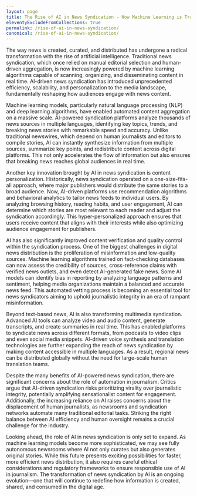 ```yaml
---
layout: page
title: The Rise of AI in News Syndication - How Machine Learning is Transforming Media Distribution
eleventyExcludeFromCollections: true
permalink: /rise-of-ai-in-news-syndication/
canonical: /rise-of-ai-in-news-syndication/
---
```


The way news is created, curated, and distributed has undergone a radical transformation with the rise of artificial intelligence. Traditional news syndication, which once relied on manual editorial selection and human-driven aggregation, is now increasingly powered by machine learning algorithms capable of scanning, organizing, and disseminating content in real time. AI-driven news syndication has introduced unprecedented efficiency, scalability, and personalization to the media landscape, fundamentally reshaping how audiences engage with news content.

Machine learning models, particularly natural language processing (NLP) and deep learning algorithms, have enabled automated content aggregation on a massive scale. AI-powered syndication platforms analyze thousands of news sources in multiple languages, identifying key topics, trends, and breaking news stories with remarkable speed and accuracy. Unlike traditional newswires, which depend on human journalists and editors to compile stories, AI can instantly synthesize information from multiple sources, summarize key points, and redistribute content across digital platforms. This not only accelerates the flow of information but also ensures that breaking news reaches global audiences in real time.

Another key innovation brought by AI in news syndication is content personalization. Historically, news syndication operated on a one-size-fits-all approach, where major publishers would distribute the same stories to a broad audience. Now, AI-driven platforms use recommendation algorithms and behavioral analytics to tailor news feeds to individual users. By analyzing browsing history, reading habits, and user engagement, AI can determine which stories are most relevant to each reader and adjust the syndication accordingly. This hyper-personalized approach ensures that users receive content that aligns with their interests while also optimizing audience engagement for publishers.

AI has also significantly improved content verification and quality control within the syndication process. One of the biggest challenges in digital news distribution is the proliferation of misinformation and low-quality sources. Machine learning algorithms trained on fact-checking databases can now assess the credibility of sources, cross-reference claims with verified news outlets, and even detect AI-generated fake news. Some AI models can identify bias in reporting by analyzing language patterns and sentiment, helping media organizations maintain a balanced and accurate news feed. This automated vetting process is becoming an essential tool for news syndicators aiming to uphold journalistic integrity in an era of rampant misinformation.

Beyond text-based news, AI is also transforming multimedia syndication. Advanced AI tools can analyze video and audio content, generate transcripts, and create summaries in real time. This has enabled platforms to syndicate news across different formats, from podcasts to video clips and even social media snippets. AI-driven voice synthesis and translation technologies are further expanding the reach of news syndication by making content accessible in multiple languages. As a result, regional news can be distributed globally without the need for large-scale human translation teams.

Despite the many benefits of AI-powered news syndication, there are significant concerns about the role of automation in journalism. Critics argue that AI-driven syndication risks prioritizing virality over journalistic integrity, potentially amplifying sensationalist content for engagement. Additionally, the increasing reliance on AI raises concerns about the displacement of human journalists, as newsrooms and syndication networks automate many traditional editorial tasks. Striking the right balance between AI efficiency and human oversight remains a crucial challenge for the industry.

Looking ahead, the role of AI in news syndication is only set to expand. As machine learning models become more sophisticated, we may see fully autonomous newsrooms where AI not only curates but also generates original stories. While this future presents exciting possibilities for faster, more efficient news distribution, it also requires careful ethical considerations and regulatory frameworks to ensure responsible use of AI in journalism. The transformation of news syndication by AI is an ongoing evolution—one that will continue to redefine how information is created, shared, and consumed in the digital age.








